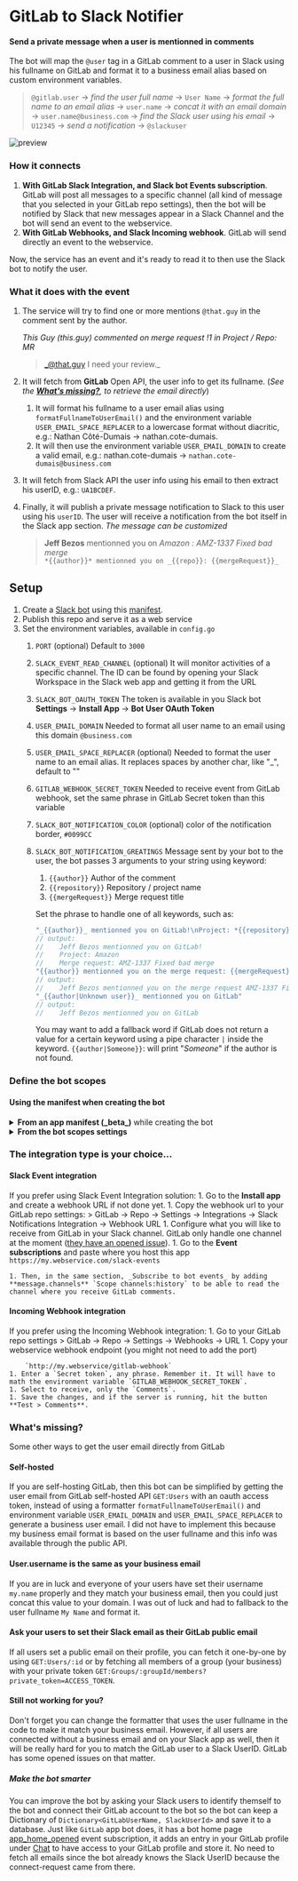 # GitLab to Slack Notifier
#### Send a private message when a user is mentionned in comments

The bot will map the `@user` tag in a GitLab comment to a user in Slack using his fullname on GitLab and format it to a business email alias  based on custom environment variables.

> `@gitlab.user` → _find the user full name_ → `User Name` → _format the full name to an email alias_ → `user.name` → _concat it with an email domain_ → `user.name@business.com` → _find the Slack user using his email_ → `U12345` → _send a notification_ → `@slackuser`

![preview](./215661429-dd1b2944-4b9f-46a0-9d87-f06c4f05f5f9.png)

### How it connects
1. **With GitLab Slack Integration, and Slack bot Events subscription**. GitLab will post all messages to a specific channel (all kind of message that you selected in your GitLab repo settings), then the bot will be notified by Slack that new messages appear in a Slack Channel and the bot will send an event to the webservice.
1. **With GitLab Webhooks, and Slack Incoming webhook**. GitLab will send directly an event to the webservice.

Now, the service has an event and it's ready to read it to then use the Slack bot to notify the user.

### What it does with the event
1. The service will try to find one or more mentions `@that.guy` in the comment sent by the author.

    _This Guy (this.guy) commented on merge request !1 in Project / Repo: MR_
    >    _@that.guy I need your review._

1. It will fetch from **GitLab** Open API, the user info to get its fullname. (_See the [**What's missing?**](#whats-missing), to retrieve the email directly_)
   1. It will format his fullname to a user email alias using `formatFullnameToUserEmail()` and the environment variable `USER_EMAIL_SPACE_REPLACER` to a lowercase format without diacritic, e.g.: Nathan Côté-Dumais → nathan.cote-dumais.
   1. It will then use the environment variable `USER_EMAIL_DOMAIN` to create a valid email, e.g.: nathan.cote-dumais → `nathan.cote-dumais@business.com`
1. It will fetch from Slack API the user info using his email to then extract his userID, e.g.: `UA1BCDEF`.
1. Finally, it will publish a private message notification to Slack to this user using his `userID`. The user will receive a notification from the bot itself in the Slack app section. _The message can be customized_     
    > **Jeff Bezos** mentionned you on _Amazon : AMZ-1337 Fixed bad merge_   
        `*{{author}}* mentionned you on _{{repo}}: {{mergeRequest}}_`  

## Setup
1. Create a [Slack bot](https://api.slack.com/apps) using this [manifest](#using-the-manifest-when-creating-the-bot).
1. Publish this repo and serve it as a web service
1. Set the environment variables, available in `config.go`
    1. `PORT` (optional) Default to `3000`
    1. `SLACK_EVENT_READ_CHANNEL` (optional) It will monitor activities of a specific channel. The ID can be found by opening your Slack Workspace in the Slack web app and getting it from the URL
    1. `SLACK_BOT_OAUTH_TOKEN` The token is available in you Slack bot **Settings** → **Install App** → **Bot User OAuth Token**
    1. `USER_EMAIL_DOMAIN` Needed to format all user name to an email using this domain `@business.com`
    1. `USER_EMAIL_SPACE_REPLACER` (optional) Needed to format the user name to an email alias. It replaces spaces by another char, like "_", default to ""
    1. `GITLAB_WEBHOOK_SECRET_TOKEN` Needed to receive event from GitLab webhook, set the same phrase in GitLab Secret token than this variable
    1. `SLACK_BOT_NOTIFICATION_COLOR` (optional) color of the notification border, `#0099CC`
    1. `SLACK_BOT_NOTIFICATION_GREATINGS` Message sent by your bot to the user, the bot passes 3 arguments to your string using keyword:
        1. `{{author}}` Author of the comment
        1. `{{repository}}` Repository / project name
        1. `{{mergeRequest}}` Merge request title
        
        Set the phrase to handle one of all keywords, such as: 
        ```go
        "_{{author}}_ mentionned you on GitLab!\nProject: *{{repository}}*\nMerge request: *{{mergeRequest}}*"
        // output: 
        //    Jeff Bezos mentionned you on GitLab!
        //    Project: Amazon
        //    Merge request: AMZ-1337 Fixed bad merge
        "{{author}} mentionned you on the merge request: {{mergeRequest}}"
        // output:
        //    Jeff Bezos mentionned you on the merge request AMZ-1337 Fixed bad merged
        "_{{author|Unknown user}}_ mentionned you on GitLab"
        // output:
        //    Jeff Bezos mentionned you on GitLab
        ```

        You may want to add a fallback word if GitLab does not return a value for a certain keyword using a pipe character `|` inside the keyword. `{{author|Someone}}`: will print "_Someone_" if the author is not found.


### Define the bot scopes
#### Using the manifest when creating the bot
<details>
<summary><b>From an app manifest (_beta_)</b> while creating the bot</summary>

Change the sections wrapped in `[[brackets]]`, then use it while creating the bot **From an app manifest**:

```yaml
display_information:
  name: GitLabrador
  description: Send you a private message when you are mentioned on GitLab
  background_color: "#292961"
  long_description: "This bot send you a private message when you are mentioned on GitLab.\r

    \r

    It finds you by matching your [[business]] email to your user fullname on GitLab, which makes a direct match with your Slack ID. IF the bot cannot communicate with you, valid that your GitLab fullname matches your [[business]] email alias.\r

    \r

    Exemple: John Doe, devient john.doe@domain.com\r

    \r

    https://github.com/jwallet/gitlab-slack-notifier 🌟"
features:
  bot_user:
    display_name: GitLabrador
    always_online: false
oauth_config:
  scopes:
    bot:
      - channels:history
      - im:write
      - incoming-webhook
      - users:read
      - users:read.email
      - chat:write
settings:
  event_subscriptions:
    request_url: https://[[webservice.host.com]]/slack-events
    bot_events:
      - message.channels
  org_deploy_enabled: false
  socket_mode_enabled: false
  token_rotation_enabled: false
```

</details>

<details>
<summary><b>From the bot scopes settings</b></summary>

Go back to your bot page, go to **OAuth & Permissions**, scroll down to **Scopes**, and select these scopes:
    1. `im:write` to notify a user
    1. `chat:write` to write as himself on Slack
    1. `users:read` to fetch user info from Slack API
    1. `users:read.email` to fetch user info from SLACK API
    1. `channels:history` (optional, for slack events) to read the channel
    1. `incoming-webhook` (optional, for slack events) only, if you used this bot to let GitLab to post to the channel with it, in Slack Integrations.
    
</details>


### The integration type is your choice...
#### Slack Event integration
If you prefer using Slack Event Integration solution:
    1. Go to the **Install app** and create a webhook URL if not done yet.
    1. Copy the webhook url to your GitLab repo settings:
        > GitLab → Repo → Settings → Integrations → Slack Notifications Integration → Webhook URL
    1. Configure what you will like to receive from GitLab in your Slack channel. GitLab only handle one channel at the moment ([they have an opened issue](https://gitlab.com/gitlab-org/gitlab/-/issues/12895)).
    1. Go to the **Event subscriptions** and paste where you host this app `https://my.webservice.com/slack-events`

    1. Then, in the same section, _Subscribe to bot events_ by adding **message.channels** `Scope channels:history` to be able to read the channel where you receive GitLab comments.
    
#### Incoming Webhook integration
If you prefer using the Incoming Webhook integration: 
    1. Go to your GitLab repo settings
        > GitLab → Repo → Settings → Webhooks → URL
    1. Copy your webservice webhook endpoint (you might not need to add the port)

        `http://my.webservice/gitlab-webhook`
    1. Enter a `Secret token`, any phrase. Remember it. It will have to math the environment variable `GITLAB_WEBHOOK_SECRET_TOKEN`.
    1. Select to receive, only the `Comments`.
    1. Save the changes, and if the server is running, hit the button **Test > Comments**.


### What's missing?
Some other ways to get the user email directly from GitLab
#### Self-hosted
If you are self-hosting GitLab, then this bot can be simplified by getting the user email from GitLab self-hosted API `GET:Users` with an oauth access token, instead of using a formatter `formatFullnameToUserEmail()` and environment variable `USER_EMAIL_DOMAIN` and `USER_EMAIL_SPACE_REPLACER` to generate a business user email. I did not have to implement this because my business email format is based on the user fullname and this info was available through the public API.
#### User.username is the same as your business email
If you are in luck and everyone of your users have set their username `my.name` properly and they match your business email, then you could just concat this value to your domain. I was out of luck and had to fallback to the user fullname `My Name` and format it.
#### Ask your users to set their Slack email as their GitLab public email
If all users set a public email on their profile, you can fetch it one-by-one by using `GET:Users/:id` or by fetching all members of a group (your business) with your private token `GET:Groups/:groupId/members?private_token=ACCESS_TOKEN`.
#### Still not working for you?
Don't forget you can change the formatter that uses the user fullname in the code to make it match your business email. However, if all users are connected without a business email and on your Slack app as well, then it will be really hard for you to match the GitLab user to a Slack UserID. GitLab has some opened issues on that matter. 
##### Make the bot smarter
You can improve the bot by asking your Slack users to identify themself to the bot and connect their GitLab account to the bot so the bot can keep a Dictionary of `Dictionary<GitLabUserName, SlackUserId>` and save it to a database. Just like `GitLab` app bot does, it has a bot home page [app_home_opened](https://api.slack.com/events/app_home_opened) event subscription, it adds an entry in your GitLab profile under [Chat](https://gitlab.com/-/profile/chat_names) to have access to your GitLab profile and store it. No need to fetch all emails since the bot already knows the Slack UserID because the connect-request came from there.
